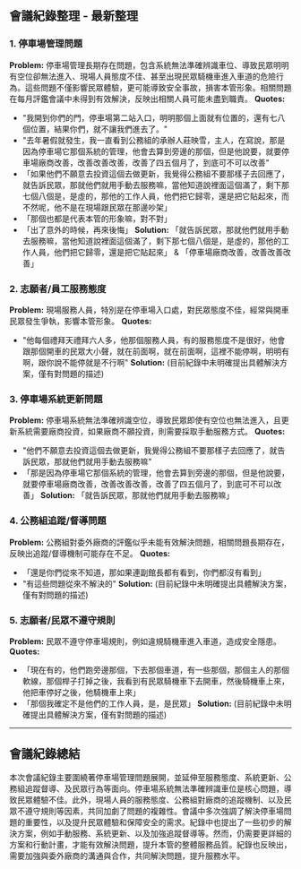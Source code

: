 ## 會議紀錄整理 - 最新整理

### 1. 停車場管理問題

**Problem:** 停車場管理長期存在問題，包含系統無法準確辨識車位、導致民眾明明有空位卻無法進入、現場人員態度不佳、甚至出現民眾騎機車進入車道的危險行為。這些問題不僅影響民眾體驗，更可能導致安全事故，損害本管形象。相關問題在每月評鑑會議中未得到有效解決，反映出相關人員可能未盡到職責。
**Quotes:**
* "我開到你們的門，停車場第二站入口，明明那個上面就有位置的，還有七八個位置，結果你們，就不讓我們進去了。"
* "去年暑假就發生，我一直看到公務組的承辦人莊映雪，主人，在寫說，那是因為停車場它那個系統的管理，他會去算到旁邊的那個，但是他說要，就要停車場廠商改善，改善改善改善，改善了四五個月了，到底可不可以改善"
* 「如果他們不願意去投資這個去做更新，我覺得公務組不要那樣子去回應了，就告訴民眾，那就他們就用手動去服務嘛，當他知道說裡面這個滿了，剩下那七個八個是，是虛的，那他的工作人員，他們把它歸零，還是把它貼起來，而不然呢，他不是在現場跟民眾在那邊吵架」
* 「那個也都是代表本管的形象嘛，對不對」
* 「出了意外的時候，再來後悔」
**Solution:** 「就告訴民眾，那就他們就用手動去服務嘛，當他知道說裡面這個滿了，剩下那七個八個是，是虛的，那他的工作人員，他們把它歸零，還是把它貼起來」 & 「停車場廠商改善，改善改善改善」

### 2. 志願者/員工服務態度

**Problem:** 現場服務人員，特別是在停車場入口處，對民眾態度不佳，經常與開車民眾發生爭執，影響本管形象。
**Quotes:**
* "他每個禮拜天禮拜六人多，他那個服務人員，有的服務態度不是很好，他會跟那個開車的民眾大小聲，就在前面啊，就在前面啊，這裡不能停啊，明明有啊，跟你說不能停就是不行啊"
**Solution:** (目前紀錄中未明確提出具體解決方案，僅有對問題的描述)

### 3. 停車場系統更新問題

**Problem:** 停車場系統無法準確辨識空位，導致民眾即使有空位也無法進入，且更新系統需要廠商投資，如果廠商不願投資，則需要採取手動服務方式。
**Quotes:**
* "他們不願意去投資這個去做更新，我覺得公務組不要那樣子去回應了，就告訴民眾，那就他們就用手動去服務嘛"
* 「那是因為停車場它那個系統的管理，他會去算到旁邊的那個，但是他說要，就要停車場廠商改善，改善改善改善，改善了四五個月了，到底可不可以改善」
**Solution:** 「就告訴民眾，那就他們就用手動去服務嘛」

### 4. 公務組追蹤/督導問題

**Problem:** 公務組對委外廠商的評鑑似乎未能有效解決問題，相關問題長期存在，反映出追蹤/督導機制可能存在不足。
**Quotes:**
* 「還是你們從來不知道，那如果連副館長都有看到，你們都沒有看到」
* "有這些問題從來不解決的"
**Solution:** (目前紀錄中未明確提出具體解決方案，僅有對問題的描述)

### 5. 志願者/民眾不遵守規則

**Problem:** 民眾不遵守停車場規則，例如違規騎機車進入車道，造成安全隱患。
**Quotes:**
* 「現在有的，他們跑旁邊那個，下去那個車道，有一些那個，那個主人的那個軟線，那個桿子打掉之後，我看到有民眾騎機車下去開車，然後騎機車上來，他把車停好之後，他騎機車上來」
* 「那個我確定不是他們的工作人員，是，是民眾」
**Solution:** (目前紀錄中未明確提出具體解決方案，僅有對問題的描述)

---

## 會議紀錄總結

本次會議紀錄主要圍繞著停車場管理問題展開，並延伸至服務態度、系統更新、公務組追蹤督導、及民眾行為等面向。停車場系統無法準確辨識車位是核心問題，導致民眾體驗不佳。此外，現場人員的服務態度、公務組對廠商的追蹤機制、以及民眾不遵守規則等因素，共同加劇了問題的複雜性。會議中多次強調了解決停車場問題的重要性，以及提升民眾體驗和保障安全的需求。紀錄中也提出了一些初步的解決方案，例如手動服務、系統更新、以及加強追蹤督導等。然而，仍需要更詳細的方案和行動計畫，才能有效解決問題，提升本管的整體服務品質。紀錄也反映出，需要加強與委外廠商的溝通與合作，共同解決問題，提升服務水平。